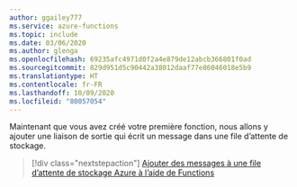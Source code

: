 ```yaml
---
author: ggailey777
ms.service: azure-functions
ms.topic: include
ms.date: 03/06/2020
ms.author: glenga
ms.openlocfilehash: 69235afc4971d0f2a4e879de12abcb366801f0ad
ms.sourcegitcommit: 829d951d5c90442a38012daaf77e86046018e5b9
ms.translationtype: HT
ms.contentlocale: fr-FR
ms.lasthandoff: 10/09/2020
ms.locfileid: "80057054"
---
```

Maintenant que vous avez créé votre première fonction, nous allons y ajouter une liaison de sortie qui écrit un message dans une file d’attente de stockage.

> [!div class="nextstepaction"]
> [Ajouter des messages à une file d’attente de stockage Azure à l’aide de Functions](../articles/azure-functions/functions-integrate-storage-queue-output-binding.md)
